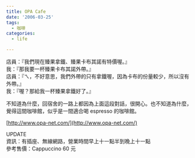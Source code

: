 ```yaml
---
title: OPA Cafe
date: '2006-03-25'
tags:
  - 咖啡
categories:
  - life

---
```

店員：『我們現在臻果拿鐵、臻果卡布其諾有特價喔。』  
我：『那我要一杯臻果卡布其諾外帶。』  
店員：『ㄟ，不好意思，我們外帶的只有拿鐵喔，因為卡布的份量較少，所以沒有外帶。』  
我：『喔？那給我一杯臻果拿鐵好了。』  
  
不知道為什麼，回宿舍的一路上都因為上面這段對話，很開心。也不知道為什麼，覺得這間咖啡館，似乎是一間適合喝 espresso 的咖啡館。  
  
[http://www.opa-net.com/](http://www.opa-net.com/)  
  
UPDATE  
資訊：有插座、無線網路，營業時間早上十一點半到晚上十一點  
參考售價：Cappuccino 60 元